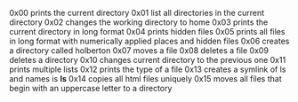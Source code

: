 0x00 prints the current directory
0x01 list all directories in the current directory
0x02 changes the working directory to home 
0x03 prints the current directory in long format
0x04 prints hidden files
0x05 prints all files in long format with numerically applied places and hidden files
0x06 creates a directory called holberton
0x07 moves a file
0x08 deletes a file
0x09 deletes a directory
0x10 changes current directory to the previous one
0x11 prints multiple lists
0x12 prints the type of a file
0x13 creates a symlink of ls and names is __ls__
0x14 copies all html files uniquely
0x15 moves all files that begin with an uppercase letter to a directory
